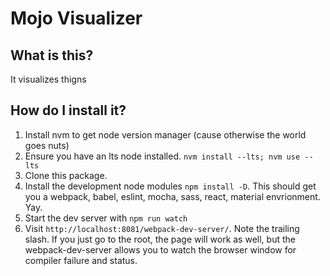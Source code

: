 # Mojo Visualizer

## What is this?
It visualizes thigns

## How do I install it?
  1. Install nvm to get node version manager (cause otherwise the world goes
     nuts)
  2. Ensure you have an lts node installed. `nvm install --lts; nvm use --lts`
  3. Clone this package.
  4. Install the development node modules `npm install -D`.  This should get you
     a webpack, babel, eslint, mocha, sass, react, material envrionment. Yay.
  5. Start the dev server with `npm run watch`
  6. Visit `http://localhost:8081/webpack-dev-server/`.  Note the trailing
     slash. If you just go to the root, the page will work as well, but the
     webpack-dev-server allows you to watch the browser window for compiler
     failure and status.

